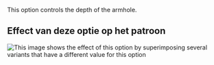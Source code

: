 This option controls the depth of the armhole.

## Effect van deze optie op het patroon

![This image shows the effect of this option by superimposing several variants that have a different value for this option](huey_armholedepthfactor_sample.svg "Effect of this option on the pattern")
